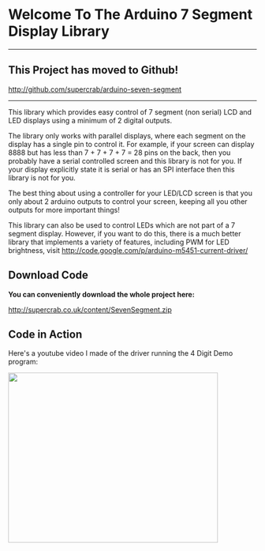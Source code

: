 # Welcome To The Arduino 7 Segment Display Library #


---

## This Project has moved to Github! ##
http://github.com/supercrab/arduino-seven-segment

---


This library which provides easy control of 7 segment (non serial) LCD and LED displays using a minimum of 2 digital outputs.

The library only works with parallel displays, where each segment on the display has a single pin to control it.  For example, if your screen can display 8888 but has less than 7 + 7 + 7 + 7 = 28 pins on the back, then you probably have a serial controlled screen and this library is not for you.  If your display explicitly state it is serial or has an SPI interface then this library is not for you.

The best thing about using a controller for your LED/LCD screen is that you only about 2 arduino outputs to control your screen, keeping all you other outputs for more important things!

This library can also be used to control LEDs which are not part of a 7 segment display.  However, if you want to do this, there is a much better library that implements a variety of features, including PWM for LED brightness, visit http://code.google.com/p/arduino-m5451-current-driver/

## Download Code ##

**You can conveniently download the whole project here:**

http://supercrab.co.uk/content/SevenSegment.zip


## Code in Action ##

Here's a youtube video I made of the driver running the 4 Digit Demo program:

<a href='http://www.youtube.com/watch?feature=player_embedded&v=nGXTJL51D6Q' target='_blank'><img src='http://img.youtube.com/vi/nGXTJL51D6Q/0.jpg' width='425' height=344 /></a>